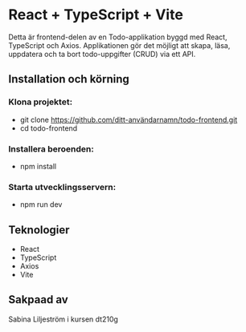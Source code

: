 # React + TypeScript + Vite

Detta är frontend-delen av en Todo-applikation byggd med React, TypeScript och Axios. Applikationen gör det möjligt att skapa, läsa, uppdatera och ta bort todo-uppgifter (CRUD) via ett API.

## Installation och körning

### Klona projektet:
- git clone https://github.com/ditt-användarnamn/todo-frontend.git
- cd todo-frontend

### Installera beroenden:
- npm install

### Starta utvecklingsservern:
- npm run dev

## Teknologier
- React
- TypeScript
- Axios
- Vite

## Sakpaad av 
Sabina Liljeström i kursen dt210g

